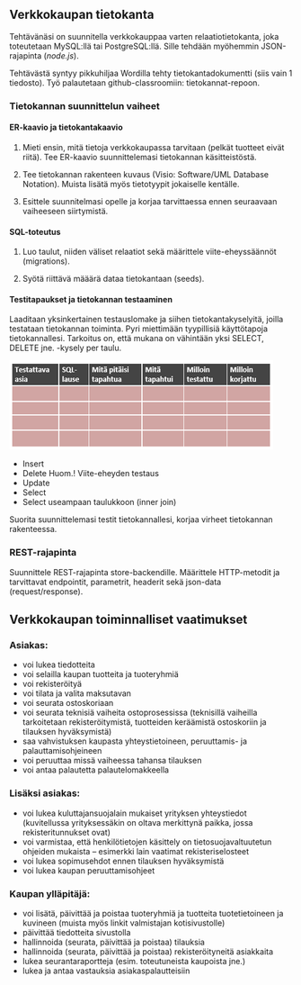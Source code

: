 ## Verkkokaupan tietokanta

Tehtävänäsi on suunnitella verkkokauppaa varten relaatiotietokanta, joka toteutetaan MySQL:llä tai PostgreSQL:llä. Sille tehdään myöhemmin JSON-rajapinta (*node.js*).

Tehtävästä syntyy pikkuhiljaa Wordilla tehty tietokantadokumentti (siis vain 1 tiedosto). Työ palautetaan github-classroomiin: tietokannat-repoon.

### Tietokannan suunnittelun vaiheet

#### ER-kaavio ja tietokantakaavio

1. Mieti ensin, mitä tietoja verkkokaupassa tarvitaan (pelkät tuotteet eivät riitä). Tee ER-kaavio suunnittelemasi tietokannan käsitteistöstä.

2. Tee tietokannan rakenteen kuvaus (Visio: Software/UML Database Notation). Muista lisätä myös tietotyypit jokaiselle kentälle.
 
3. Esittele suunnitelmasi opelle ja korjaa tarvittaessa ennen seuraavaan vaiheeseen siirtymistä.

#### SQL-toteutus

1. Luo taulut, niiden väliset relaatiot sekä määrittele viite-eheyssäännöt (migrations).
 
2. Syötä riittävä määärä dataa tietokantaan (seeds).

#### Testitapaukset ja tietokannan testaaminen

Laaditaan yksinkertainen testauslomake ja siihen tietokantakyselyitä, joilla testataan tietokannan toiminta. Pyri miettimään tyypillisiä käyttötapoja tietokannallesi. Tarkoitus on, että mukana on vähintään yksi SELECT, DELETE jne. -kysely per taulu.

![Testit](img/tietokantatesti.PNG)

- Insert
- Delete Huom.! Viite-eheyden testaus
- Update
- Select
- Select useampaan taulukkoon (inner join)

Suorita suunnittelemasi testit tietokannallesi, korjaa virheet tietokannan rakenteessa.

### REST-rajapinta

Suunnittele REST-rajapinta store-backendille. Määrittele HTTP-metodit ja tarvittavat endpointit, parametrit, headerit sekä json-data (request/response).

## Verkkokaupan toiminnalliset vaatimukset

### Asiakas:

- voi lukea tiedotteita
- voi selailla kaupan tuotteita ja tuoteryhmiä
- voi rekisteröityä
- voi tilata ja valita maksutavan
- voi seurata ostoskoriaan
- voi seurata teknisiä vaiheita ostoprosessissa (teknisillä vaiheilla tarkoitetaan rekisteröitymistä, tuotteiden keräämistä ostoskoriin ja tilauksen hyväksymistä)
- saa vahvistuksen kaupasta yhteystietoineen, peruuttamis- ja palauttamisohjeineen
- voi peruuttaa missä vaiheessa tahansa tilauksen
- voi antaa palautetta palautelomakkeella

### Lisäksi asiakas:

- voi lukea kuluttajansuojalain mukaiset yrityksen yhteystiedot (kuvitellussa yrityksessäkin on oltava merkittynä paikka, jossa rekisteritunnukset ovat)
- voi varmistaa, että henkilötietojen käsittely on tietosuojavaltuutetun ohjeiden mukaista – esimerkki lain vaatimat rekisteriselosteet
- voi lukea sopimusehdot ennen tilauksen hyväksymistä
- voi lukea kaupan peruuttamisohjeet

### Kaupan ylläpitäjä:

- voi lisätä, päivittää ja poistaa tuoteryhmiä ja tuotteita tuotetietoineen ja kuvineen (muista myös linkit valmistajan kotisivustolle)
- päivittää tiedotteita sivustolla
- hallinnoida (seurata, päivittää ja poistaa) tilauksia
- hallinnoida (seurata, päivittää ja poistaa) rekisteröityneitä asiakkaita
- lukea seurantaraportteja (esim. toteutuneista kaupoista jne.)
- lukea ja antaa vastauksia asiakaspalautteisiin